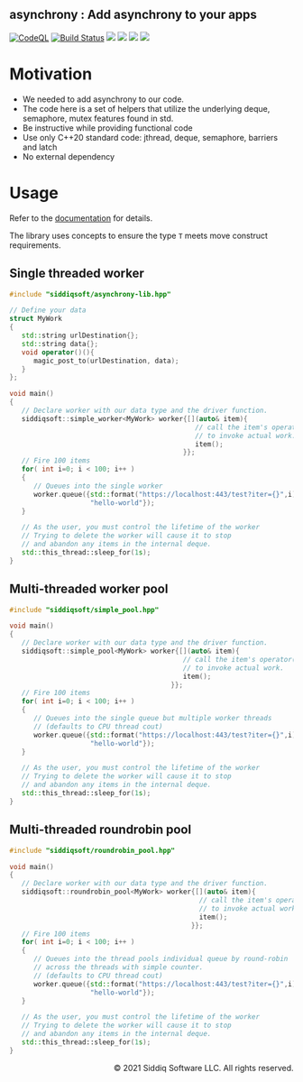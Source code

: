 asynchrony : Add asynchrony to your apps
-------------------------------------------
<!-- badges -->
[![CodeQL](https://github.com/SiddiqSoft/asynchrony-lib/actions/workflows/codeql-analysis.yml/badge.svg)](https://github.com/SiddiqSoft/asynchrony-lib/actions/workflows/codeql-analysis.yml)
[![Build Status](https://dev.azure.com/siddiqsoft/siddiqsoft/_apis/build/status/SiddiqSoft.asynchrony-lib?branchName=main)](https://dev.azure.com/siddiqsoft/siddiqsoft/_build/latest?definitionId=17&branchName=main)
![](https://img.shields.io/nuget/v/SiddiqSoft.asynchrony-lib)
![](https://img.shields.io/github/v/tag/SiddiqSoft/asynchrony-lib)
![](https://img.shields.io/azure-devops/tests/siddiqsoft/siddiqsoft/17)
![](https://img.shields.io/azure-devops/coverage/siddiqsoft/siddiqsoft/17)
<!-- end badges -->

# Motivation
- We needed to add asynchrony to our code.
- The code here is a set of helpers that utilize the underlying deque, semaphore, mutex features found in std.
- Be instructive while providing functional code
- Use only C++20 standard code: jthread, deque, semaphore, barriers and latch
- No external dependency

# Usage

Refer to the [documentation](https://siddiqsoft.github.io/asynchrony-lib/) for details.

The library uses concepts to ensure the type `T` meets move construct requirements.

## Single threaded worker

```cpp
#include "siddiqsoft/asynchrony-lib.hpp"

// Define your data
struct MyWork
{
   std::string urlDestination{};
   std::string data{};
   void operator()(){
      magic_post_to(urlDestination, data);
   }
};

void main()
{
   // Declare worker with our data type and the driver function.
   siddiqsoft::simple_worker<MyWork> worker{[](auto& item){
                                              // call the item's operator()
                                              // to invoke actual work.
                                              item();
                                           }};
   // Fire 100 items
   for( int i=0; i < 100; i++ )
   {
      // Queues into the single worker
      worker.queue({std::format("https://localhost:443/test?iter={}",i),
                    "hello-world"});
   }

   // As the user, you must control the lifetime of the worker
   // Trying to delete the worker will cause it to stop
   // and abandon any items in the internal deque.
   std::this_thread::sleep_for(1s);
}

```

## Multi-threaded worker pool

```cpp
#include "siddiqsoft/simple_pool.hpp"

void main()
{
   // Declare worker with our data type and the driver function.
   siddiqsoft::simple_pool<MyWork> worker{[](auto& item){
                                           // call the item's operator()
                                           // to invoke actual work.
                                           item();
                                        }};
   // Fire 100 items
   for( int i=0; i < 100; i++ )
   {
      // Queues into the single queue but multiple worker threads
      // (defaults to CPU thread cout)
      worker.queue({std::format("https://localhost:443/test?iter={}",i),
                    "hello-world"});
   }

   // As the user, you must control the lifetime of the worker
   // Trying to delete the worker will cause it to stop
   // and abandon any items in the internal deque.
   std::this_thread::sleep_for(1s);
}
```


## Multi-threaded roundrobin pool

```cpp
#include "siddiqsoft/roundrobin_pool.hpp"

void main()
{
   // Declare worker with our data type and the driver function.
   siddiqsoft::roundrobin_pool<MyWork> worker{[](auto& item){
                                               // call the item's operator()
                                               // to invoke actual work.
                                               item();
                                             }};
   // Fire 100 items
   for( int i=0; i < 100; i++ )
   {
      // Queues into the thread pools individual queue by round-robin
      // across the threads with simple counter.
      // (defaults to CPU thread cout)
      worker.queue({std::format("https://localhost:443/test?iter={}",i),
                    "hello-world"});
   }

   // As the user, you must control the lifetime of the worker
   // Trying to delete the worker will cause it to stop
   // and abandon any items in the internal deque.
   std::this_thread::sleep_for(1s);
}
```

<p align="right">
&copy; 2021 Siddiq Software LLC. All rights reserved.
</p>
